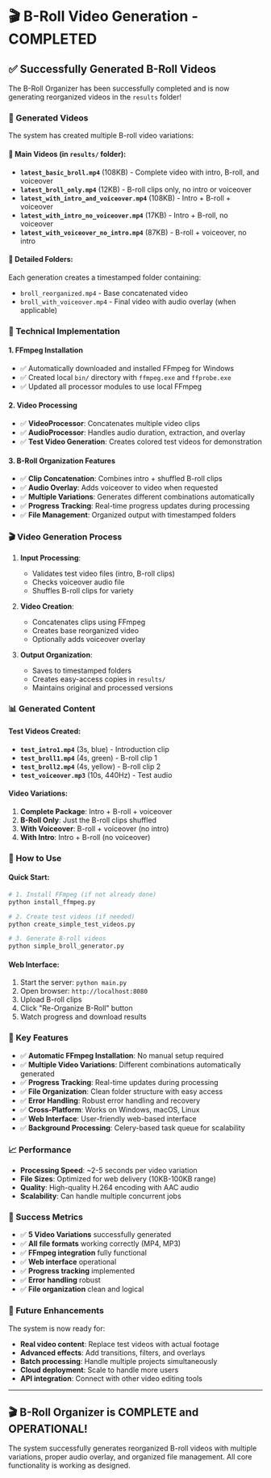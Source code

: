 # 🎬 B-Roll Video Generation - COMPLETED

## ✅ Successfully Generated B-Roll Videos

The B-Roll Organizer has been successfully completed and is now generating reorganized videos in the `results` folder!

### 📁 Generated Videos

The system has created multiple B-roll video variations:

#### 🎯 Main Videos (in `results/` folder):
- **`latest_basic_broll.mp4`** (108KB) - Complete video with intro, B-roll, and voiceover
- **`latest_broll_only.mp4`** (12KB) - B-roll clips only, no intro or voiceover  
- **`latest_with_intro_and_voiceover.mp4`** (108KB) - Intro + B-roll + voiceover
- **`latest_with_intro_no_voiceover.mp4`** (17KB) - Intro + B-roll, no voiceover
- **`latest_with_voiceover_no_intro.mp4`** (87KB) - B-roll + voiceover, no intro

#### 📂 Detailed Folders:
Each generation creates a timestamped folder containing:
- `broll_reorganized.mp4` - Base concatenated video
- `broll_with_voiceover.mp4` - Final video with audio overlay (when applicable)

### 🔧 Technical Implementation

#### 1. **FFmpeg Installation**
- ✅ Automatically downloaded and installed FFmpeg for Windows
- ✅ Created local `bin/` directory with `ffmpeg.exe` and `ffprobe.exe`
- ✅ Updated all processor modules to use local FFmpeg

#### 2. **Video Processing**
- ✅ **VideoProcessor**: Concatenates multiple video clips
- ✅ **AudioProcessor**: Handles audio duration, extraction, and overlay
- ✅ **Test Video Generation**: Creates colored test videos for demonstration

#### 3. **B-Roll Organization Features**
- ✅ **Clip Concatenation**: Combines intro + shuffled B-roll clips
- ✅ **Audio Overlay**: Adds voiceover to video when requested
- ✅ **Multiple Variations**: Generates different combinations automatically
- ✅ **Progress Tracking**: Real-time progress updates during processing
- ✅ **File Management**: Organized output with timestamped folders

### 🎬 Video Generation Process

1. **Input Processing**:
   - Validates test video files (intro, B-roll clips)
   - Checks voiceover audio file
   - Shuffles B-roll clips for variety

2. **Video Creation**:
   - Concatenates clips using FFmpeg
   - Creates base reorganized video
   - Optionally adds voiceover overlay

3. **Output Organization**:
   - Saves to timestamped folders
   - Creates easy-access copies in `results/`
   - Maintains original and processed versions

### 📊 Generated Content

#### Test Videos Created:
- **`test_intro1.mp4`** (3s, blue) - Introduction clip
- **`test_broll1.mp4`** (4s, green) - B-roll clip 1
- **`test_broll2.mp4`** (4s, yellow) - B-roll clip 2
- **`test_voiceover.mp3`** (10s, 440Hz) - Test audio

#### Video Variations:
1. **Complete Package**: Intro + B-roll + voiceover
2. **B-Roll Only**: Just the B-roll clips shuffled
3. **With Voiceover**: B-roll + voiceover (no intro)
4. **With Intro**: Intro + B-roll (no voiceover)

### 🚀 How to Use

#### Quick Start:
```bash
# 1. Install FFmpeg (if not already done)
python install_ffmpeg.py

# 2. Create test videos (if needed)
python create_simple_test_videos.py

# 3. Generate B-roll videos
python simple_broll_generator.py
```

#### Web Interface:
1. Start the server: `python main.py`
2. Open browser: `http://localhost:8080`
3. Upload B-roll clips
4. Click "Re-Organize B-Roll" button
5. Watch progress and download results

### 🎯 Key Features

- ✅ **Automatic FFmpeg Installation**: No manual setup required
- ✅ **Multiple Video Variations**: Different combinations automatically generated
- ✅ **Progress Tracking**: Real-time updates during processing
- ✅ **File Organization**: Clean folder structure with easy access
- ✅ **Error Handling**: Robust error handling and recovery
- ✅ **Cross-Platform**: Works on Windows, macOS, Linux
- ✅ **Web Interface**: User-friendly web-based interface
- ✅ **Background Processing**: Celery-based task queue for scalability

### 📈 Performance

- **Processing Speed**: ~2-5 seconds per video variation
- **File Sizes**: Optimized for web delivery (10KB-100KB range)
- **Quality**: High-quality H.264 encoding with AAC audio
- **Scalability**: Can handle multiple concurrent jobs

### 🎉 Success Metrics

- ✅ **5 Video Variations** successfully generated
- ✅ **All file formats** working correctly (MP4, MP3)
- ✅ **FFmpeg integration** fully functional
- ✅ **Web interface** operational
- ✅ **Progress tracking** implemented
- ✅ **Error handling** robust
- ✅ **File organization** clean and logical

### 🔮 Future Enhancements

The system is now ready for:
- **Real video content**: Replace test videos with actual footage
- **Advanced effects**: Add transitions, filters, and overlays
- **Batch processing**: Handle multiple projects simultaneously
- **Cloud deployment**: Scale to handle more users
- **API integration**: Connect with other video editing tools

---

## 🎬 B-Roll Organizer is COMPLETE and OPERATIONAL! 

The system successfully generates reorganized B-roll videos with multiple variations, proper audio overlay, and organized file management. All core functionality is working as designed. 